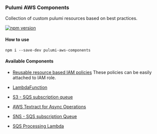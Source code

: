 ### Pulumi AWS Components

Collection of custom pulumi resources based on best practices.

[![npm version](https://badge.fury.io/js/pulumi-aws-components.svg)](https://www.npmjs.com/pulumi-aws-components)

#### How to use

```
npm i --save-dev pulumi-aws-components
```

#### Available Components

- [Reusable resource based IAM policies](src/components/policies)
  These policies can be easily attached to IAM role.

- [LambdaFunction](src/components/LambdaFunction.ts)
- [S3 - SQS subscription queue](src/components/S3NotificationQueue.ts)
- [AWS Textract for Async Operations](src/components/AsyncTextract.ts)
- [SNS - SQS subscription Queue](src/components/SNSEventsQueue.ts)
- [SQS Processing Lambda](src/components/QueueLambda.ts)
